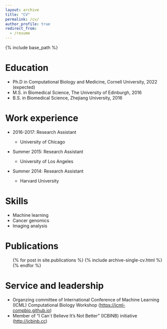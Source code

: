 ```yaml
---
layout: archive
title: "CV"
permalink: /cv/
author_profile: true
redirect_from:
  - /resume
---
```


{% include base_path %}

Education
======
* Ph.D in Computational Biology and Medicine, Cornell University, 2022 (expected)
* M.S. in Biomedical Science, The University of Edinburgh, 2016 
* B.S. in Biomedical Science, Zhejiang University, 2016


Work experience
======
* 2016-2017: Research Assistant
  * University of Chicago

* Summer 2015: Research Assistant
  * University of Los Angeles

* Summer 2014: Research Assistant
  * Harvard University
  
Skills
======
* Machine learning 
* Cancer genomics
* Imaging analysis

Publications
======
  <ul>{% for post in site.publications %}
    {% include archive-single-cv.html %}
  {% endfor %}</ul>
  

  
Service and leadership
======
* Organzing committee of International Conference of Machine Learning (ICML) Computational Biology Workshop (https://icml-compbio.github.io) 
* Member of “I Can´t Believe It’s Not Better” (ICBINB) initiative (http://icbinb.cc)
